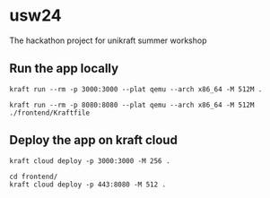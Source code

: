 # usw24
The hackathon project for unikraft summer workshop

## Run the app locally
```
kraft run --rm -p 3000:3000 --plat qemu --arch x86_64 -M 512M .
```
```
kraft run --rm -p 8080:8080 --plat qemu --arch x86_64 -M 512M ./frontend/Kraftfile
```

## Deploy the app on kraft cloud
```
kraft cloud deploy -p 3000:3000 -M 256 . 
```
```
cd frontend/
kraft cloud deploy -p 443:8080 -M 512 .
```
